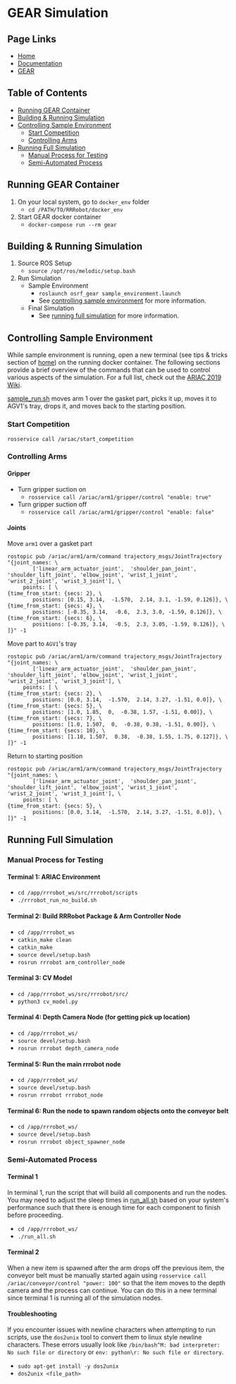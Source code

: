 # GEAR Simulation <!-- omit in toc -->

## Page Links <!-- omit in toc -->
- [Home](home.md)
- [Documentation](documentation.md)
- [GEAR](gear.md)

## Table of Contents <!-- omit in toc -->
- [Running GEAR Container](#running-gear-container)
- [Building & Running Simulation](#building--running-simulation)
- [Controlling Sample Environment](#controlling-sample-environment)
  - [Start Competition](#start-competition)
  - [Controlling Arms](#controlling-arms)
- [Running Full Simulation](#running-full-simulation)
  - [Manual Process for Testing](#manual-process-for-testing)
  - [Semi-Automated Process](#semi-automated-process)

## Running GEAR Container

1. On your local system, go to `docker_env` folder
   - `cd /PATH/TO/RRRobot/docker_env`
2. Start GEAR docker container
   - `docker-compose run --rm gear`

## Building & Running Simulation

1. Source ROS Setup
   - `source /opt/ros/melodic/setup.bash`
2. Run Simulation
   - Sample Environment
     - `roslaunch osrf_gear sample_environment.launch`
     - See [controlling sample environment](#controlling-sample-environment) for more information.
   - Final Simulation
     - See [running full simulation](#running-full-simulation) for more information.


## Controlling Sample Environment

While sample environment is running, open a new terminal (see tips & tricks section of [home](home.md)) on the running docker container. The following sections provide a brief overview of the commands that can be used to control various aspects of the simulation. For a full list, check out the [ARIAC 2019 Wiki](https://bitbucket.org/osrf/ariac/wiki/2019/tutorials/gear_interface).

[sample_run.sh](https://github.com/EECS-467-W20-RRRobot-Project/RRRobot/blob/master/src/rrrobot_ws/src/rrrobot/scripts/sample_run.sh) moves arm 1 over the gasket part, picks it up, moves it to AGV1's tray, drops it, and moves back to the starting position.

### Start Competition

`rosservice call /ariac/start_competition`

### Controlling Arms

#### Gripper <!-- omit in toc -->

- Turn gripper suction on
  - `rosservice call /ariac/arm1/gripper/control "enable: true"`
- Turn gripper suction off
  - `rosservice call /ariac/arm1/gripper/control "enable: false"`

#### Joints <!-- omit in toc -->

Move `arm1` over a gasket part

```
rostopic pub /ariac/arm1/arm/command trajectory_msgs/JointTrajectory    "{joint_names: \
        ['linear_arm_actuator_joint',  'shoulder_pan_joint', 'shoulder_lift_joint', 'elbow_joint', 'wrist_1_joint', 'wrist_2_joint', 'wrist_3_joint'], \
     points: [ \
{time_from_start: {secs: 2}, \
        positions: [0.15, 3.14,  -1.570,  2.14, 3.1, -1.59, 0.126]}, \
{time_from_start: {secs: 4}, \
        positions: [-0.35, 3.14,  -0.6,  2.3, 3.0, -1.59, 0.126]}, \
{time_from_start: {secs: 6}, \
        positions: [-0.35, 3.14,  -0.5,  2.3, 3.05, -1.59, 0.126]}, \
]}" -1
```

Move part to `AGV1`'s tray

```
rostopic pub /ariac/arm1/arm/command trajectory_msgs/JointTrajectory    "{joint_names: \
        ['linear_arm_actuator_joint',  'shoulder_pan_joint', 'shoulder_lift_joint', 'elbow_joint', 'wrist_1_joint', 'wrist_2_joint', 'wrist_3_joint'], \
     points: [ \
{time_from_start: {secs: 2}, \
        positions: [0.0, 3.14,  -1.570,  2.14, 3.27, -1.51, 0.0]}, \
{time_from_start: {secs: 5}, \
        positions: [1.0, 1.85,  0,  -0.38, 1.57, -1.51, 0.00]}, \
{time_from_start: {secs: 7}, \
        positions: [1.0, 1.507,  0,  -0.38, 0.38, -1.51, 0.00]}, \
{time_from_start: {secs: 10}, \
        positions: [1.18, 1.507,  0.38,  -0.38, 1.55, 1.75, 0.127]}, \
]}" -1
```

Return to starting position

```
rostopic pub /ariac/arm1/arm/command trajectory_msgs/JointTrajectory    "{joint_names: \
        ['linear_arm_actuator_joint',  'shoulder_pan_joint', 'shoulder_lift_joint', 'elbow_joint', 'wrist_1_joint', 'wrist_2_joint', 'wrist_3_joint'], \
     points: [ \
{time_from_start: {secs: 5}, \
        positions: [0.0, 3.14,  -1.570,  2.14, 3.27, -1.51, 0.0]}, \
]}" -1
```

## Running Full Simulation

### Manual Process for Testing

#### Terminal 1: ARIAC Environment <!-- omit in toc -->

- `cd /app/rrrobot_ws/src/rrrobot/scripts`
- `./rrrobot_run_no_build.sh`

#### Terminal 2: Build RRRobot Package & Arm Controller Node <!-- omit in toc -->

- `cd /app/rrrobot_ws`
- `catkin_make clean`
- `catkin_make`
- `source devel/setup.bash`
- `rosrun rrrobot arm_controller_node`

#### Terminal 3: CV Model <!-- omit in toc -->

- `cd /app/rrrobot_ws/src/rrrobot/src/`
- `python3 cv_model.py`

#### Terminal 4: Depth Camera Node (for getting pick up location) <!-- omit in toc -->

- `cd /app/rrrobot_ws/`
- `source devel/setup.bash`
- `rosrun rrrobot depth_camera_node`

#### Terminal 5: Run the main rrrobot node <!-- omit in toc -->

- `cd /app/rrrobot_ws/`
- `source devel/setup.bash`
- `rosrun rrrobot rrrobot_node`

#### Terminal 6: Run the node to spawn random objects onto the conveyor belt <!-- omit in toc -->

- `cd /app/rrrobot_ws/`
- `source devel/setup.bash`
- `rosrun rrrobot object_spawner_node`

### Semi-Automated Process

#### Terminal 1 <!-- omit in toc -->

In terminal 1, run the script that will build all components and run the nodes. You may need to adjust the sleep times in [run_all.sh](https://github.com/EECS-467-W20-RRRobot-Project/RRRobot/blob/master/src/rrrobot_ws/run_all.sh) based on your system's performance such that there is enough time for each component to finish before proceeding.

- `cd /app/rrrobot_ws/`
- `./run_all.sh`

#### Terminal 2 <!-- omit in toc -->

When a new item is spawned after the arm drops off the previous item, the conveyor belt must be manually started again using `rosservice call /ariac/conveyor/control "power: 100"` so that the item moves to the depth camera and the process can continue. You can do this in a new terminal since terminal 1 is running all of the simulation nodes.

#### Troubleshooting <!-- omit in toc -->

If you encounter issues with newline characters when attempting to run scripts, use the `dos2unix` tool to convert them to linux style newline characters.
These errors usually look like `/bin/bash^M: bad interpreter: No such file or directory` or `env: python\r: No such file or directory`.

- `sudo apt-get install -y dos2unix`
- `dos2unix <file_path>`
